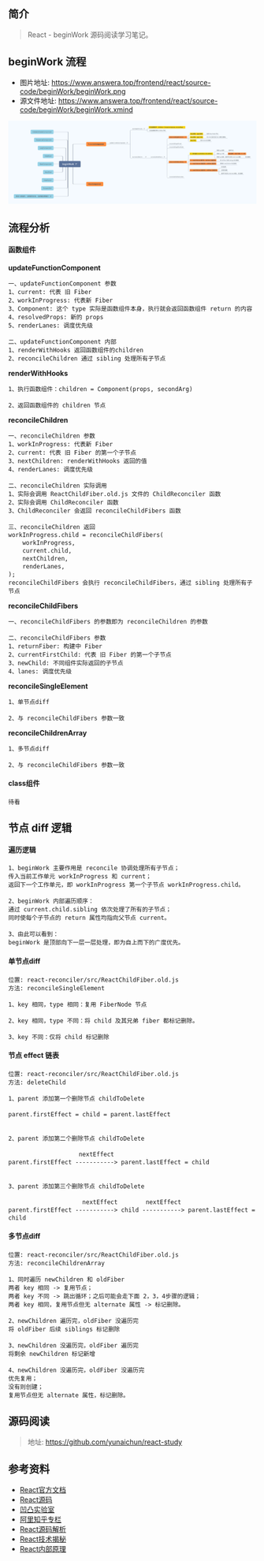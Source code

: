 ## 简介

> React - beginWork 源码阅读学习笔记。

## beginWork 流程

- 图片地址: https://www.answera.top/frontend/react/source-code/beginWork/beginWork.png
- 源文件地址: https://www.answera.top/frontend/react/source-code/beginWork/beginWork.xmind

![beginWork](./beginWork.png)

## 流程分析

#### 函数组件

**updateFunctionComponent**

```
一、updateFunctionComponent 参数
1、current: 代表 旧 Fiber
2、workInProgress: 代表新 Fiber
3、Component: 这个 type 实际是函数组件本身，执行就会返回函数组件 return 的内容
4、resolvedProps: 新的 props
5、renderLanes: 调度优先级

二、updateFunctionComponent 内部
1、renderWithHooks 返回函数组件的children
2、reconcileChildren 通过 sibling 处理所有子节点
```

**renderWithHooks**

```
1、执行函数组件：children = Component(props, secondArg)

2、返回函数组件的 children 节点
```

**reconcileChildren**

```
一、reconcileChildren 参数
1、workInProgress: 代表新 Fiber
2、current: 代表 旧 Fiber 的第一个子节点
3、nextChildren: renderWithHooks 返回的值
4、renderLanes: 调度优先级

二、reconcileChildren 实际调用
1、实际会调用 ReactChildFiber.old.js 文件的 ChildReconciler 函数
2、实际会调用 ChildReconciler 函数
3、ChildReconciler 会返回 reconcileChildFibers 函数

三、reconcileChildren 返回
workInProgress.child = reconcileChildFibers(
    workInProgress,
    current.child,
    nextChildren,
    renderLanes,
);
reconcileChildFibers 会执行 reconcileChildFibers，通过 sibling 处理所有子节点
```

**reconcileChildFibers**

```
一、reconcileChildFibers 的参数即为 reconcileChildren 的参数

二、reconcileChildFibers 参数
1、returnFiber: 构建中 Fiber
2、currentFirstChild: 代表 旧 Fiber 的第一个子节点
3、newChild: 不同组件实际返回的子节点
4、lanes: 调度优先级
```

**reconcileSingleElement**

```
1、单节点diff

2、与 reconcileChildFibers 参数一致
```

**reconcileChildrenArray**

```
1、多节点diff

2、与 reconcileChildFibers 参数一致
```

#### class组件

```
待看
```

## 节点 diff 逻辑

#### 遍历逻辑

```
1、beginWork 主要作用是 reconcile 协调处理所有子节点；
传入当前工作单元 workInProgress 和 current；
返回下一个工作单元，即 workInProgress 第一个子节点 workInProgress.child。

2、beginWork 内部遍历顺序：
通过 current.child.sibling 依次处理了所有的子节点；
同时使每个子节点的 return 属性均指向父节点 current。

3、由此可以看到：
beginWork 是顶部向下一层一层处理，即为自上而下的广度优先。
```

#### 单节点diff

```
位置: react-reconciler/src/ReactChildFiber.old.js
方法: reconcileSingleElement 

1、key 相同，type 相同：复用 FiberNode 节点

2、key 相同，type 不同：将 child 及其兄弟 fiber 都标记删除。

3、key 不同：仅将 child 标记删除
```

#### 节点 effect 链表

```
位置: react-reconciler/src/ReactChildFiber.old.js
方法: deleteChild 

1、parent 添加第一个删除节点 childToDelete

parent.firstEffect = child = parent.lastEffect


2、parent 添加第二个删除节点 childToDelete

                    nextEffect 
parent.firstEffect -----------> parent.lastEffect = child


3、parent 添加第三个删除节点 childToDelete

                     nextEffect        nextEffect
parent.firstEffect -----------> child -----------> parent.lastEffect = child
```

#### 多节点diff

```
位置: react-reconciler/src/ReactChildFiber.old.js
方法: reconcileChildrenArray 

1、同时遍历 newChildren 和 oldFiber
两者 key 相同 -> 复用节点；
两者 key 不同 -> 跳出循环；之后可能会走下面 2，3，4步骤的逻辑；
两者 key 相同，复用节点但无 alternate 属性 -> 标记删除。

2、newChildren 遍历完，oldFiber 没遍历完
将 oldFiber 后续 siblings 标记删除

3、newChildren 没遍历完，oldFiber 遍历完
将剩余 newChildren 标记新增

4、newChildren 没遍历完，oldFiber 没遍历完
优先复用；
没有则创建；
复用节点但无 alternate 属性，标记删除。
```

## 源码阅读

> 地址: https://github.com/yunaichun/react-study

## 参考资料

- [React官方文档](https://reactjs.org)
- [React源码](https://github.com/facebook/react/tree/8b2d3783e58d1acea53428a10d2035a8399060fe)
- [凹凸实验室](https://aotu.io/notes/2020/11/12/react-indoor/index.html)
- [阿里知乎专栏](https://zhuanlan.zhihu.com/purerender)
- [React源码解析](https://react.jokcy.me/)
- [React技术揭秘](https://react.iamkasong.com/)
- [React内部原理](http://tcatche.site/2017/07/react-internals-part-one-basic-rendering/)
